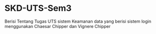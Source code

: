 # SKD-UTS-Sem3
 Berisi Tentang Tugas UTS sistem Keamanan data yang berisi sistem login menggunakan Chaesar Chipper dan Vignere Chipper
